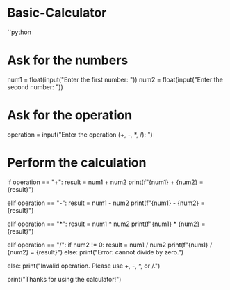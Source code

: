 # Basic-Calculator

``python
# Ask for the numbers
num1 = float(input("Enter the first number: "))
num2 = float(input("Enter the second number: "))

# Ask for the operation
operation = input("Enter the operation (+, -, *, /): ")

# Perform the calculation
if operation == "+":
 result = num1 + num2
 print(f"{num1} + {num2} = {result}")

elif operation == "-":
 result = num1 - num2
 print(f"{num1} - {num2} = {result}")

elif operation == "*":
 result = num1 * num2
 print(f"{num1} * {num2} = {result}")

elif operation == "/":
 if num2 != 0:
     result = num1 / num2
     print(f"{num1} / {num2} = {result}")
 else:
     print("Error: cannot divide by zero.")

else:
 print("Invalid operation. Please use +, -, *, or /.")

print("Thanks for using the calculator!")
